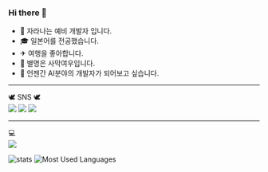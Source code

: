 ### Hi there 👋

- 🌱 자라나는 예비 개발자 입니다.
- 🎓︎ 일본어를 전공했습니다.
- ✈ 여행을 좋아합니다.
- 🐾 별명은 사막여우입니다.
- 💭 언젠간 AI분야의 개발자가 되어보고 싶습니다.

---

🕊 SNS 🕊<br/>
<a href="https://467shin.tistory.com/" target="_blank"><img src="https://img.shields.io/badge/Tistory-ffffff?style=flat-square&logo=Tistory&logoColor=black"/></a>
<a href="https://www.instagram.com/467shin/" target="_blank"><img src="https://img.shields.io/badge/Instagram-E4405F?style=flat-square&logo=Instagram&logoColor=white"/></a>
<a href="mailto:467shin@gmail.com" target="_blank"><img src="https://img.shields.io/badge/467shin@gmail.com-EA4335?style=flat-square&logo=gmail&logoColor=white"/></a>

---

💻<br/>
<img src="https://img.shields.io/badge/Python-3766AB?style=flat-square&logo=Python&logoColor=white"/></a> <!-- 파이썬 마크 -->


![stats](https://github-readme-stats-git-masterrstaa-rickstaa.vercel.app/api?username=467shin&&show_icons=true&theme=dark) <!-- Github 스탯 -->
![Most Used Languages](https://github-readme-stats-git-masterrstaa-rickstaa.vercel.app/api/top-langs/?username=467shin&&show_icons=true&theme=dark&layout=compact)
<!-- &hide_border=true&title_color=004386&icon_color=004386&layout=compact) -->

<!--
**467shin/467shin** is a ✨ _special_ ✨ repository because its `README.md` (this file) appears on your GitHub profile.

Here are some ideas to get you started:

- 🔭 I’m currently working on ...
- 🌱 I’m currently learning ...
- 👯 I’m looking to collaborate on ...
- 🤔 I’m looking for help with ...
- 💬 Ask me about ...
- 📫 How to reach me: ...
- 😄 Pronouns: ...
- ⚡ Fun fact: ...
-->
